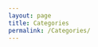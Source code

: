```yaml
---
layout: page
title: Categories
permalink: /Categories/
---
```


<!-- <h3>チートシート</h3>
{% for post in site.categories.Cheat %}
<ul>
<li><a href="{{post.url}}">{{post.title}}</a></li>
</ul>
{% endfor %}
<br>
<br>


<h3>Railsに関する記事</h3>
{% for post in site.categories.Rails %}
<ul>
<li><a href="{{post.url}}">{{post.title}}</a></li>
</ul>
{% endfor %}
<br>

<br>
<h3>JavaScriptに関する記事</h3>
{% for post in site.categories.JavaScript %}
<ul>
<li><a href="{{post.url}}">{{post.title}}</a></li>
</ul>
{% endfor %}
<br>

<br>
<h3>Vueに関する記事</h3>
{% for post in site.categories.Vue %}
<ul>
<li><a href="{{post.url}}">{{post.title}}</a></li>
</ul>
{% endfor %}
<br>

<br>

<br>
<h3>環境構築に関する記事</h3>
{% for post in site.categories.Built-environment %}
<ul>
<li><a href="{{post.url}}">{{post.title}}</a></li>
</ul>
{% endfor %}
<br>
<br> -->


















